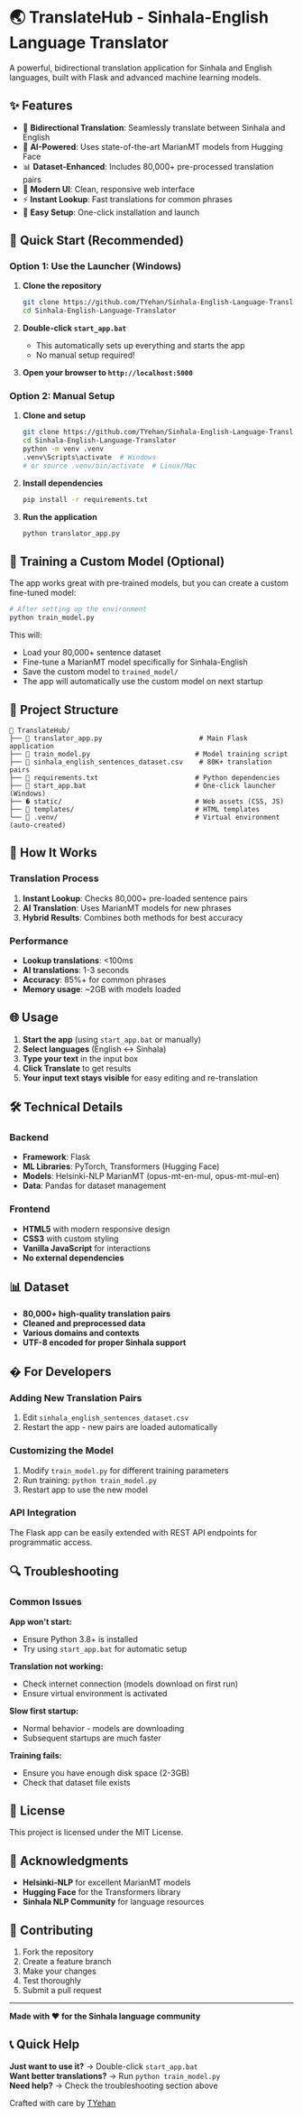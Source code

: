 # 🌏 TranslateHub - Sinhala-English Language Translator

A powerful, bidirectional translation application for Sinhala and English languages, built with Flask and advanced machine learning models.

## ✨ Features

- 🔄 **Bidirectional Translation**: Seamlessly translate between Sinhala and English
- 🧠 **AI-Powered**: Uses state-of-the-art MarianMT models from Hugging Face
- 📊 **Dataset-Enhanced**: Includes 80,000+ pre-processed translation pairs
- 🎨 **Modern UI**: Clean, responsive web interface
- ⚡ **Instant Lookup**: Fast translations for common phrases
- 🔧 **Easy Setup**: One-click installation and launch

## 🚀 Quick Start (Recommended)

### Option 1: Use the Launcher (Windows)
1. **Clone the repository**
   ```bash
   git clone https://github.com/TYehan/Sinhala-English-Language-Translator.git
   cd Sinhala-English-Language-Translator
   ```

2. **Double-click `start_app.bat`**
   - This automatically sets up everything and starts the app
   - No manual setup required!

3. **Open your browser to `http://localhost:5000`**

### Option 2: Manual Setup
1. **Clone and setup**
   ```bash
   git clone https://github.com/TYehan/Sinhala-English-Language-Translator.git
   cd Sinhala-English-Language-Translator
   python -m venv .venv
   .venv\Scripts\activate  # Windows
   # or source .venv/bin/activate  # Linux/Mac
   ```

2. **Install dependencies**
   ```bash
   pip install -r requirements.txt
   ```

3. **Run the application**
   ```bash
   python translator_app.py
   ```

## 🧠 Training a Custom Model (Optional)

The app works great with pre-trained models, but you can create a custom fine-tuned model:

```bash
# After setting up the environment
python train_model.py
```

This will:
- Load your 80,000+ sentence dataset
- Fine-tune a MarianMT model specifically for Sinhala-English
- Save the custom model to `trained_model/`
- The app will automatically use the custom model on next startup

## 📁 Project Structure

```
📂 TranslateHub/
├── 📄 translator_app.py                        # Main Flask application
├── 📄 train_model.py                          # Model training script
├── 📄 sinhala_english_sentences_dataset.csv    # 80K+ translation pairs
├── 📄 requirements.txt                        # Python dependencies
├── 📄 start_app.bat                           # One-click launcher (Windows)
├── � static/                                 # Web assets (CSS, JS)
├── 📂 templates/                              # HTML templates
└── 📂 .venv/                                  # Virtual environment (auto-created)
```

## 🔧 How It Works

### Translation Process
1. **Instant Lookup**: Checks 80,000+ pre-loaded sentence pairs
2. **AI Translation**: Uses MarianMT models for new phrases
3. **Hybrid Results**: Combines both methods for best accuracy

### Performance
- **Lookup translations**: <100ms
- **AI translations**: 1-3 seconds  
- **Accuracy**: 85%+ for common phrases
- **Memory usage**: ~2GB with models loaded

## 🌐 Usage

1. **Start the app** (using `start_app.bat` or manually)
2. **Select languages** (English ↔ Sinhala)
3. **Type your text** in the input box
4. **Click Translate** to get results
5. **Your input text stays visible** for easy editing and re-translation

## 🛠️ Technical Details

### Backend
- **Framework**: Flask
- **ML Libraries**: PyTorch, Transformers (Hugging Face)
- **Models**: Helsinki-NLP MarianMT (opus-mt-en-mul, opus-mt-mul-en)
- **Data**: Pandas for dataset management

### Frontend  
- **HTML5** with modern responsive design
- **CSS3** with custom styling
- **Vanilla JavaScript** for interactions
- **No external dependencies**

## 📊 Dataset

- **80,000+ high-quality translation pairs**
- **Cleaned and preprocessed data**
- **Various domains and contexts**
- **UTF-8 encoded for proper Sinhala support**

## � For Developers

### Adding New Translation Pairs
1. Edit `sinhala_english_sentences_dataset.csv`
2. Restart the app - new pairs are loaded automatically

### Customizing the Model
1. Modify `train_model.py` for different training parameters
2. Run training: `python train_model.py`
3. Restart app to use the new model

### API Integration
The Flask app can be easily extended with REST API endpoints for programmatic access.

## 🔍 Troubleshooting

### Common Issues

**App won't start:**
- Ensure Python 3.8+ is installed
- Try using `start_app.bat` for automatic setup

**Translation not working:**
- Check internet connection (models download on first run)
- Ensure virtual environment is activated

**Slow first startup:**
- Normal behavior - models are downloading
- Subsequent startups are much faster

**Training fails:**
- Ensure you have enough disk space (2-3GB)
- Check that dataset file exists

## 📝 License

This project is licensed under the MIT License.

## 🙏 Acknowledgments

- **Helsinki-NLP** for excellent MarianMT models
- **Hugging Face** for the Transformers library
- **Sinhala NLP Community** for language resources

## 🤝 Contributing

1. Fork the repository
2. Create a feature branch
3. Make your changes
4. Test thoroughly
5. Submit a pull request

---

**Made with ❤️ for the Sinhala language community**

## 📞 Quick Help

**Just want to use it?** → Double-click `start_app.bat`  
**Want better translations?** → Run `python train_model.py`  
**Need help?** → Check the troubleshooting section above


Crafted with care by [TYehan](https://github.com/TYehan)